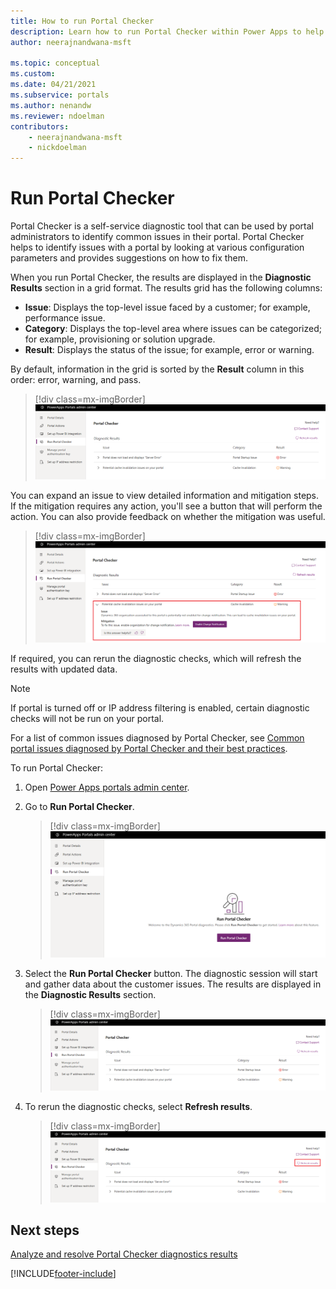 ```yaml
---
title: How to run Portal Checker
description: Learn how to run Portal Checker within Power Apps to help you identify common problems within your portal and get suggestions on how to fix them.
author: neerajnandwana-msft

ms.topic: conceptual
ms.custom: 
ms.date: 04/21/2021
ms.subservice: portals
ms.author: nenandw
ms.reviewer: ndoelman
contributors:
    - neerajnandwana-msft
    - nickdoelman
---
```


# Run Portal Checker

Portal Checker is a self-service diagnostic tool that can be used by portal administrators to identify common issues in their portal. Portal Checker helps to identify issues with a portal by looking at various configuration parameters and provides suggestions on how to fix them.

When you run Portal Checker, the results are displayed in the **Diagnostic Results** section in a grid format. The results grid has the following columns:

- **Issue**: Displays the top-level issue faced by a customer; for example, performance issue.
- **Category**: Displays the top-level area where issues can be categorized; for example, provisioning or solution upgrade.
- **Result**: Displays the status of the issue; for example, error or warning.

By default, information in the grid is sorted by the **Result** column in this order: error, warning, and pass.

> [!div class=mx-imgBorder]
> ![Diagnostic results.](../media/diagnostic-results.png "Diagnostic results")

You can expand an issue to view detailed information and mitigation steps. If the mitigation requires any action, you'll see a button that will perform the action. You can also provide feedback on whether the mitigation was useful.

> [!div class=mx-imgBorder]
> ![Expand an issue in diagnostic results.](../media/diagnostic-results-issue-expand.png "Expand an issue in diagnostic results")

If required, you can rerun the diagnostic checks, which will refresh the results with updated data.

> [!NOTE]
> If portal is turned off or IP address filtering is enabled, certain diagnostic checks will not be run on your portal.

For a list of common issues diagnosed by Portal Checker, see [Common portal issues diagnosed by Portal Checker and their best practices](/dynamics365/customer-engagement/portals/portal-faq).

To run Portal Checker:

1.	Open [Power Apps portals admin center](admin-overview.md).

2.	Go to **Run Portal Checker**.

    > [!div class=mx-imgBorder]
    > ![Run Portal Checker.](../media/run-diagnostics.png "Run Portal Checker")

3.	Select the **Run Portal Checker** button. The diagnostic session will start and gather data about the customer issues. The results are displayed in the **Diagnostic Results** section.

    > [!div class=mx-imgBorder]
    > ![Diagnostic results.](../media/diagnostic-results.png "Diagnostic results")

4.	To rerun the diagnostic checks, select **Refresh results**.

    > [!div class=mx-imgBorder]
    > ![Refresh diagnostic results.](../media/diagnostic-results-refresh.png "Refresh diagnostic results")

## Next steps

[Analyze and resolve Portal Checker diagnostics results](portal-checker-analysis.md)


[!INCLUDE[footer-include](../../../includes/footer-banner.md)]

